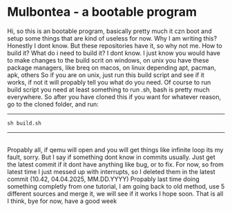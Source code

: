 <h1>Mulbontea - a bootable program</h1>
Hi, so this is an bootable program, basically pretty much it czn boot and setup some things that are kind of useless for now. 
Why I am writing this? Honestly I dont know. But these repositories have it, so why not me.
How to build it? What do i need to build it?
I dont know. I just know you would have to make changes to the build scrit on windows, on unix you have these package managers, like breq on macos, on linux depending apt, pacman, apk, others
So if you are on unix, just run this build script and see if it works, if not it will propably tell you what do you need.
Of course to run build script you need at least something to run .sh, bash is pretty much everywhere.
So after you have cloned this if you want for whatever reason, go to the cloned folder, and run:
<br>
<hr>

```
sh build.sh
```

<hr>
<br>
Propably all, if qemu will open and you will get things like infinite loop its my fault, sorry.
But I say if something dont know in commits usually.
Just get the latest commit if it dont have anything like bug, or to fix.
For now, so from latest time I just messed up with interrupts, so I deleted them in the latest commit (10.42, 04.04.2025, MM.DD.YYYY)
Propably last time doing something completly from one tutorial, I am going back to old method, use 5 different sources and merge it, we will see if it works I hope soon.
That is all I think, bye for now, have a good week

